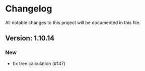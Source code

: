 # Changelog

All notable changes to this project will be documented in this file.

## Version: 1.10.14

### New
 - fix tree calculation (#147)



